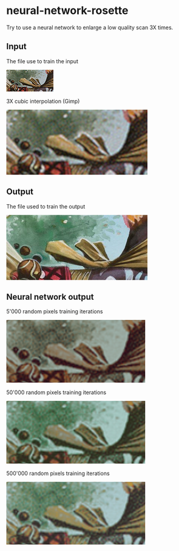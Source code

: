# neural-network-rosette

Try to use a neural network to enlarge a low quality scan 3X times.

## Input

The file use to train the input

![Input](in.png)

3X cubic interpolation (Gimp)

![Input 3X cubix](in3x.png)

## Output

The file used to train the output

![Output](out.png)

## Neural network output

5'000 random pixels training iterations

![Result 50k training](result5k.png)

50'000 random pixels training iterations

![Result 50k training](result50k.png)

500'000 random pixels training iterations

![Result 500k training](result500k.png)
